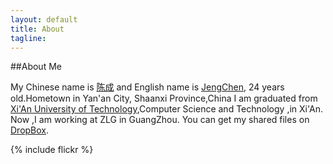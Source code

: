 ```yaml
---
layout: default
title: About
tagline: 
---
```


##About Me

My Chinese name is [陈成](contact.html) and English name is [JengChen](contact.html), 24 years old.Hometown in Yan'an City, Shaanxi Province,China
I am graduated from [Xi'An University of Technology](http://www.xaut.edu.cn),Computer Science and Technology ,in Xi'An. Now ,I am working at ZLG in GuangZhou.
You can get my shared files on [DropBox](https://www.dropbox.com/sh/13r1hdutv4uqz45/9k8klaihuH).

{% include flickr %}
